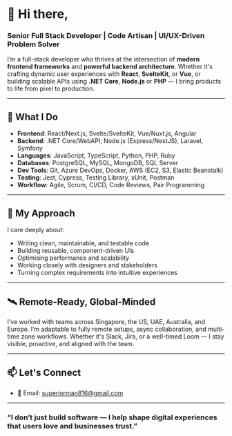 # 👋 Hi there,

### Senior Full Stack Developer | Code Artisan | UI/UX-Driven Problem Solver

I’m a full-stack developer who thrives at the intersection of **modern frontend frameworks** and **powerful backend architecture**. Whether it's crafting dynamic user experiences with **React**, **SvelteKit**, or **Vue**, or building scalable APIs using **.NET Core**, **Node.js** or **PHP** — I bring products to life from pixel to production.

---

## 🔧 What I Do

- **Frontend**: React/Next.js, Svelte/SvelteKit, Vue/Nuxt.js, Angular
- **Backend**: .NET Core/WebAPI, Node.js (Express/NestJS), Laravel, Symfony
- **Languages**: JavaScript, TypeScript, Python, PHP, Ruby
- **Databases**: PostgreSQL, MySQL, MongoDB, SQL Server
- **Dev Tools**: Git, Azure DevOps, Docker, AWS (EC2, S3, Elastic Beanstalk)
- **Testing**: Jest, Cypress, Testing Library, xUnit, Postman
- **Workflow**: Agile, Scrum, CI/CD, Code Reviews, Pair Programming

---

## 🧠 My Approach

I care deeply about:
- Writing clean, maintainable, and testable code
- Building reusable, component-driven UIs
- Optimising performance and scalability
- Working closely with designers and stakeholders
- Turning complex requirements into intuitive experiences

---

## 🛰 Remote-Ready, Global-Minded

I’ve worked with teams across Singapore, the US, UAE, Australia, and Europe. I’m adaptable to fully remote setups, async collaboration, and multi-time zone workflows. Whether it's Slack, Jira, or a well-timed Loom — I stay visible, proactive, and aligned with the team.

---

## 📫 Let's Connect

- 📧 Email: [superiorman816@gmail.com](mailto:superiorman816@gmail.com)

---

### “I don’t just build software — I help shape digital experiences that users love and businesses trust.”

